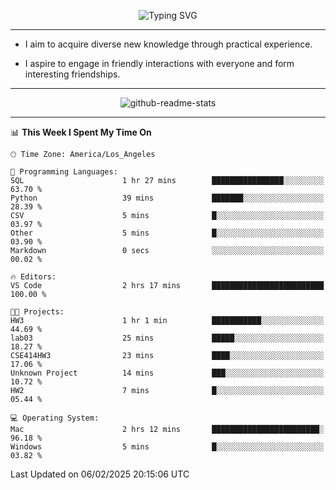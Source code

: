 <p align="center">
  <img src="https://readme-typing-svg.demolab.com?font=Fira+Code&weight=500&size=32&duration=2500&pause=1600&center=true&vCenter=true&random=false&width=1024&height=64&lines=Hi+there+%F0%9F%91%8B;I'm+delighted+you+could+make+it+here+%F0%9F%8E%89;I'm+Harry%2C+a+college+student+still+finding+my+way" alt="Typing SVG" />
</p>


---


- I aim to acquire diverse new knowledge through practical experience.

- I aspire to engage in friendly interactions with everyone and form interesting friendships.


---


<p align="center">
  <img src="https://github-readme-stats.vercel.app/api?username=Harry-Jing&show_icons=true" alt="github-readme-stats"/>
</p>


---

<!--START_SECTION:waka-->
📊 **This Week I Spent My Time On** 

```text
🕑︎ Time Zone: America/Los_Angeles

💬 Programming Languages: 
SQL                      1 hr 27 mins        ████████████████░░░░░░░░░   63.70 % 
Python                   39 mins             ███████░░░░░░░░░░░░░░░░░░   28.39 % 
CSV                      5 mins              █░░░░░░░░░░░░░░░░░░░░░░░░   03.97 % 
Other                    5 mins              █░░░░░░░░░░░░░░░░░░░░░░░░   03.90 % 
Markdown                 0 secs              ░░░░░░░░░░░░░░░░░░░░░░░░░   00.02 % 

🔥 Editors: 
VS Code                  2 hrs 17 mins       █████████████████████████   100.00 % 

🐱‍💻 Projects: 
HW3                      1 hr 1 min          ███████████░░░░░░░░░░░░░░   44.69 % 
lab03                    25 mins             █████░░░░░░░░░░░░░░░░░░░░   18.27 % 
CSE414HW3                23 mins             ████░░░░░░░░░░░░░░░░░░░░░   17.06 % 
Unknown Project          14 mins             ███░░░░░░░░░░░░░░░░░░░░░░   10.72 % 
HW2                      7 mins              █░░░░░░░░░░░░░░░░░░░░░░░░   05.44 % 

💻 Operating System: 
Mac                      2 hrs 12 mins       ████████████████████████░   96.18 % 
Windows                  5 mins              █░░░░░░░░░░░░░░░░░░░░░░░░   03.82 % 
```


 Last Updated on 06/02/2025 20:15:06 UTC
<!--END_SECTION:waka-->
